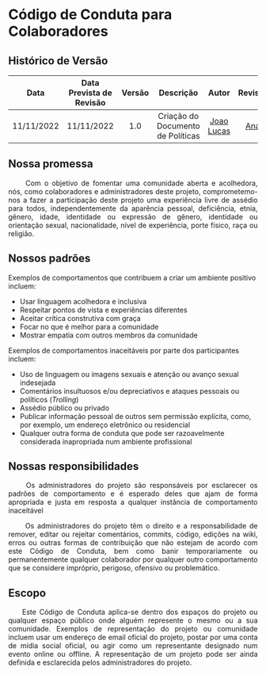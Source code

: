 # Código de Conduta para Colaboradores

## Histórico de Versão
|Data|Data Prevista de Revisão|Versão|Descrição|Autor|Revisor|
| :----------: |:-----------:| :------: | :-----------: | :---------: |:---------: |
|11/11/2022|11/11/2022|1.0|Criação do Documento de Políticas| [Joao Lucas](https://github.com/HacKairos) | [Ana](https://github.com/AnHoff) |

## Nossa promessa
<p align = "justify"> &emsp;&emsp; Com o objetivo de fomentar uma comunidade aberta e acolhedora, nós, como colaboradores e administradores deste projeto, comprometemo-nos a fazer a participação deste projeto uma experiência livre de assédio para todos, independentemente da aparência pessoal, deficiência, etnia, gênero, idade, identidade ou expressão de gênero, identidade ou orientação sexual, nacionalidade, nível de experiência, porte físico, raça ou religião.</p>


## Nossos padrões

Exemplos de comportamentos que contribuem a criar um ambiente positivo incluem:

* Usar linguagem acolhedora e inclusiva
* Respeitar pontos de vista e experiências diferentes
* Aceitar crítica construtiva com graça
* Focar no que é melhor para a comunidade
* Mostrar empatia com outros membros da comunidade

Exemplos de comportamentos inaceitáveis por parte dos participantes incluem:

* Uso de linguagem ou imagens sexuais e atenção ou avanço sexual indesejada
* Comentários insultuosos e/ou depreciativos e ataques pessoais ou políticos (*Trolling*)
* Assédio público ou privado
* Publicar informação pessoal de outros sem permissão explícita, como, por exemplo, um endereço eletrônico ou residencial
* Qualquer outra forma de conduta que pode ser razoavelmente considerada inapropriada num ambiente profissional

## Nossas responsibilidades

<p align = "justify"> &emsp;&emsp; Os administradores do projeto são responsáveis por esclarecer os padrões de comportamento e é esperado deles que ajam de forma apropriada e justa em resposta a qualquer instância de comportamento inaceitável</p>

<p align = "justify"> &emsp;&emsp; Os administradores do projeto têm o direito e a responsabilidade de
remover, editar ou rejeitar comentários, commits, código, edições na wiki, erros ou outras formas de contribuição que não estejam de acordo com este Código de Conduta, bem como banir temporariamente ou
permanentemente qualquer colaborador por qualquer outro comportamento que se considere impróprio, perigoso, ofensivo ou problemático.</p>

## Escopo

<p align = "justify"> &emsp;&emsp;Este Código de Conduta aplica-se dentro dos espaços do projeto ou qualquer espaço público onde alguém represente o mesmo ou a sua comunidade. Exemplos de representação do projeto ou comunidade incluem usar um endereço de email oficial do projeto, postar por uma conta de
mídia social oficial, ou agir como um representante designado num evento online ou offline. A representação de um projeto pode ser ainda definida e esclarecida pelos administradores do projeto.</p>
